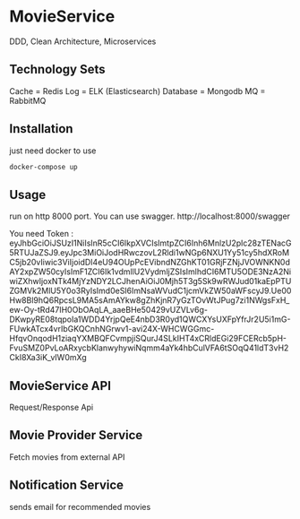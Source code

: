 # MovieService
DDD, Clean Architecture, Microservices

## Technology Sets
Cache = Redis
Log = ELK (Elasticsearch)
Database = Mongodb
MQ = RabbitMQ

## Installation

just need docker to use

```bash
docker-compose up
```

## Usage

run on http 8000 port. You can use swagger. http://localhost:8000/swagger


You need Token : eyJhbGciOiJSUzI1NiIsInR5cCI6IkpXVCIsImtpZCI6Inh6MnlzU2plc28zTENacG5RTUJaZSJ9.eyJpc3MiOiJodHRwczovL2Rldi1wNGp6NXU1Yy51cy5hdXRoMC5jb20vIiwic3ViIjoidDI4eU94OUpPcEVibndNZGhKT01GRjFZNjJVOWNKN0dAY2xpZW50cyIsImF1ZCI6Ik1vdmllU2VydmljZSIsImlhdCI6MTU5ODE3NzA2NiwiZXhwIjoxNTk4MjYzNDY2LCJhenAiOiJ0Mjh5T3g5Sk9wRWJud01kaEpPTUZGMVk2MlU5Y0o3RyIsImd0eSI6ImNsaWVudC1jcmVkZW50aWFscyJ9.Ue00Hw8Bl9hQ6RpcsL9MA5sAmAYkw8gZhKjnR7yGzTOvWtJPug7zi1NWgsFxH_ew-Oy-tRd47IH0ObOAqLA_aaeBHe50429vUZVLv6g-DKwpyRE08tqpoIa1WDD4YrjpQeE4nbD3R0yd1QWCXYsUXFpYfrJr2U5i1mG-FUwkATcx4vrIbGKQCnhNGrwv1-avi24X-WHCWGGmc-HfqvOnqodH1ziaqYXMBQFCvmpjiSQurJ4SLkIHT4xCRldEGi29FCERcb5pH-FvuSMZ0PvLoARxycbKlanwyhywiNqmm4aYk4hbCulVFA6tSOqQ41ldT3vH2CkI8Xa3iK_vIW0mXg



## MovieService API

Request/Response Api

## Movie Provider Service

Fetch movies from external API

## Notification Service

sends email for recommended movies
